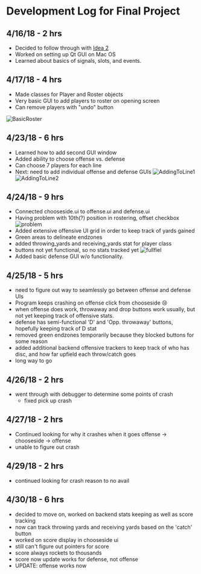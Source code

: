 # Development Log for Final Project
## 4/16/18 - 2 hrs
* Decided to follow through with [Idea 2](https://github.com/uiuc-sp18-cs126/final-project-rrout2/blob/master/PROPOSAL.md)
* Worked on setting up Qt GUI on Mac OS 
* Learned about basics of signals, slots, and events. 

## 4/17/18 - 4 hrs
* Made classes for Player and Roster objects
* Very basic GUI to add players to roster on opening screen
* Can remove players with "undo" button

![BasicRoster](https://raw.githubusercontent.com/uiuc-sp18-cs126/final-project-rrout2/master/screenshots/rostering1.png?token=Acz5q0HlI61TKFpUiy5OJS7epsixC-mOks5a6ru3wA%3D%3D)

## 4/23/18 - 6 hrs
* Learned how to add second GUI window
* Added ability to choose offense vs. defense
* Can choose 7 players for each line
* Next: need to add individual offense and defense GUIs
![AddingToLine1](https://raw.githubusercontent.com/uiuc-sp18-cs126/final-project-rrout2/master/screenshots/7online1.png?token=Acz5q3Z-QcVDmzOFCfhbKkV-S1ZLkvlGks5a6AyjwA%3D%3D)
![AddingToLine2](https://raw.githubusercontent.com/uiuc-sp18-cs126/final-project-rrout2/master/screenshots/7online2.png?token=Acz5q56csr0BbcLEGwr36KwG1A8xjptoks5a6AylwA%3D%3D)

## 4/24/18 - 9 hrs
* Connected chooseside.ui to offense.ui and defense.ui
* Having problem with 10th(?) position in rostering, offset checkbox
![problem](https://raw.githubusercontent.com/uiuc-sp18-cs126/final-project-rrout2/master/screenshots/problem_offset.png?token=Acz5q2AfxQfkzIrrtp_t1NSEySIfo67Qks5a6SdkwA%3D%3D)
* Added extensive offensive UI grid in order to keep track of yards gained
* Green areas to delineate endzones
* added throwing_yards and receiving_yards stat for player class
* buttons not yet functional, so no stats tracked yet
![fullfiel](https://raw.githubusercontent.com/uiuc-sp18-cs126/final-project-rrout2/master/screenshots/fullfieldO.png?token=Acz5q6L1cUDUtEaQjQsB9Cv8irfibqYnks5a6W8twA%3D%3D)
* Added basic defense GUI w/o functionality.

## 4/25/18 - 5 hrs
* need to figure out way to seamlessly go between offense and defense UIs
* Program keeps crashing on offense click from chooseside 😢
* when offense does work, throwaway and drop buttons work usually, but not yet keeping track of offensive stats. 
* defense has semi-functional 'D' and 'Opp. throwaway' buttons, hopefully keeping track of D stat
* removed green endzones temporarily because they blocked buttons for some reason
* added additional backend offensive trackers to keep track of who has disc, and how far upfield each throw/catch goes
* long way to go

## 4/26/18 - 2 hrs
* went through with debugger to determine some points of crash
  * fixed pick up crash

## 4/27/18 - 2 hrs
* Continued looking for why it crashes when it goes offense -> chooseside -> offense
* unable to figure out crash 

## 4/29/18 - 2 hrs
* continued looking for crash reason to no avail

## 4/30/18 - 6 hrs
* decided to move on, worked on backend stats keeping as well as score tracking
* now can track throwing yards and receiving yards based on the 'catch' button 
* worked on score display in chooseside ui
* still can't figure out pointers for score
* score always rockets to thousands
* score now update works for defense, not offense
* UPDATE: offense works now